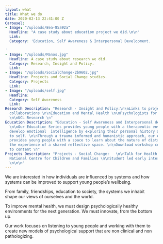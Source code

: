 ```yaml
---
layout: what
title: What we do
date: 2020-02-13 22:41:00 Z
Carousel:
- Image: "/uploads/Bea-85a92a"
  Headline: "A case study about education project we did.\n\n"
  Link: 
  Category: 'Education, Self Awareness & Interpersonal Development.

'
- Image: "/uploads/Manos.jpg"
  Headline: A case study about research we did.
  Category: Research, Insight and Policy.
  Link: 
- Image: "/uploads/SocialChange-2b9602.jpg"
  Headline: Projects and Social Change studies.
  Category: Projects
  Link: 
- Image: "/uploads/self.jpg"
  Headline: 
  Category: Self Awareness
  Link: 
Research Description: "Research - Insight and Policy:\n\nLinks to projects/ blogs/
  collaborations \n\nEducation and Mental Health \n\nPsychologists for Social Change
  \n\nUCL Research \n"
Education Description: "Education - Self Awareness and Interpersonal development:
  \n\nOur Education Series provides young people with a therapeutic environment to
  develop emotional  intelligence by exploring their personal history and relationship
  to self. \n\nThrough a trauma informed and humanistic approach, our education programme
  provides young people with a space to learn about the nature of distress through
  the experience of a shared reflective space. \n\nDownload workshop content - link
  to content \n"
Projects Description: "Projects - Social Change:   \n\nTalk for Health \n\nAnna Freud
  National Centre for Children and Families \n\nStudent led early intervention initiatives
  \n\n\n"
---
```


We are interested in how individuals are influenced by systems and how systems can be improved to support young people’s wellbeing.

From family, friendships, education to society, the systems we inhabit shape our views of ourselves and the world.

To improve mental health, we must design psychologically healthy environments for the next generation. We must innovate, from the bottom up.

Our work focuses on listening to young people and working with them to create new models of psychological support that are non clinical and non pathologizing.
